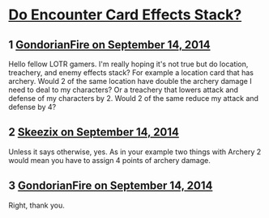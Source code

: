# [Do Encounter Card Effects Stack?](https://community.fantasyflightgames.com/topic/121958-do-encounter-card-effects-stack/)

## 1 [GondorianFire on September 14, 2014](https://community.fantasyflightgames.com/topic/121958-do-encounter-card-effects-stack/?do=findComment&comment=1261421)

Hello fellow LOTR gamers. I'm really hoping it's not true but do location, treachery, and enemy effects stack? For example a location card that has archery. Would 2 of the same location have double the archery damage I need to deal to my characters? Or a treachery that lowers attack and defense of my characters by 2. Would 2 of the same reduce my attack and defense by 4?

## 2 [Skeezix on September 14, 2014](https://community.fantasyflightgames.com/topic/121958-do-encounter-card-effects-stack/?do=findComment&comment=1261435)

Unless it says otherwise, yes. As in your example two things with Archery 2 would mean you have to assign 4 points of archery damage.

## 3 [GondorianFire on September 14, 2014](https://community.fantasyflightgames.com/topic/121958-do-encounter-card-effects-stack/?do=findComment&comment=1261438)

Right, thank you.

